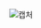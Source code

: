 ![캡처](https://user-images.githubusercontent.com/106229689/200756884-f455f6d1-3424-4636-9bf8-c9ce26f2ed02.PNG)
